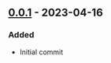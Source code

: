 ## [0.0.1] - 2023-04-16
### Added
- Initial commit

[0.0.1]: https://github.com/f3ath/dart-http-interop-http/releases/tag/0.0.1